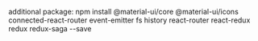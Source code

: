 additional package: 
npm install @material-ui/core @material-ui/icons connected-react-router event-emitter fs history react-router react-redux redux redux-saga --save